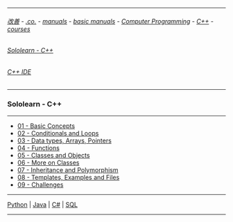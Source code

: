 
---

###### [改善](https://github.com/ttltrk/0C/blob/master/README.MD) - [.co.](https://github.com/ttltrk/PRG/blob/master/CODING.MD) - [manuals](https://github.com/ttltrk/PRG/blob/master/MAN.MD) - [basic manuals](https://github.com/ttltrk/PRG/blob/master/MANUALS.MD) - [Computer Programming](https://github.com/ttltrk/PRG/blob/master/C/DOC/CP/CP.MD) - [C++](https://github.com/ttltrk/PRG/blob/master/C/DOC/CPP/CPP.MD) - [courses](https://github.com/ttltrk/PRG/blob/master/C/DOC/CPP/COURSES/COURSES.MD)

###### [Sololearn - C++](https://www.sololearn.com/Play/CPlusPlus)

###### [C++ IDE](https://www.tutorialspoint.com/compile_cpp_online.php)

---

### Sololearn - C++

---

* [01 - Basic Concepts]()
* [02 - Conditionals and Loops]()
* [03 - Data types, Arrays, Pointers]()
* [04 - Functions]()
* [05 - Classes and Objects]()
* [06 - More on Classes]()
* [07 - Inheritance and Polymorphism]()
* [08 - Templates, Examples and Files]()
* [09 - Challenges]()

---

[Python](https://github.com/ttltrk/PRG/blob/master/PY/DOC/SOLOLEARN_PY.MD) |
[Java](https://github.com/ttltrk/PRG/blob/master/JAVA/DOC/SL/SL.MD) |
[C#](https://github.com/ttltrk/PRG/blob/master/C/DOC/CS/COURSES/SOLOLEARN/SOLOLEARN.MD) |
[SQL](https://github.com/ttltrk/DB/blob/master/SQL/DOC/OSM/SC/SOLOLEARN/SOLOLEARN.MD)

---
